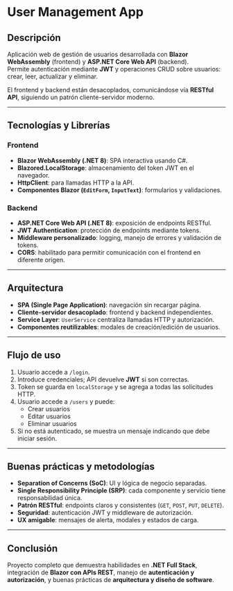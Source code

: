 # User Management App

## Descripción
Aplicación web de gestión de usuarios desarrollada con **Blazor WebAssembly** (frontend) y **ASP.NET Core Web API** (backend).  
Permite autenticación mediante **JWT** y operaciones CRUD sobre usuarios: crear, leer, actualizar y eliminar.  

El frontend y backend están desacoplados, comunicándose vía **RESTful API**, siguiendo un patrón cliente-servidor moderno.

---

## Tecnologías y Librerías

### Frontend
- **Blazor WebAssembly (.NET 8)**: SPA interactiva usando C#.  
- **Blazored.LocalStorage**: almacenamiento del token JWT en el navegador.  
- **HttpClient**: para llamadas HTTP a la API.  
- **Componentes Blazor (`EditForm`, `InputText`)**: formularios y validaciones.  

### Backend
- **ASP.NET Core Web API (.NET 8)**: exposición de endpoints RESTful.  
- **JWT Authentication**: protección de endpoints mediante tokens.  
- **Middleware personalizado**: logging, manejo de errores y validación de tokens.  
- **CORS**: habilitado para permitir comunicación con el frontend en diferente origen.  

---

## Arquitectura
- **SPA (Single Page Application)**: navegación sin recargar página.  
- **Cliente-servidor desacoplado**: frontend y backend independientes.  
- **Service Layer**: `UserService` centraliza llamadas HTTP y autorización.  
- **Componentes reutilizables**: modales de creación/edición de usuarios.  

---

## Flujo de uso
1. Usuario accede a `/login`.  
2. Introduce credenciales; API devuelve **JWT** si son correctas.  
3. Token se guarda en `localStorage` y se agrega a todas las solicitudes HTTP.  
4. Usuario accede a `/users` y puede:
   - Crear usuarios
   - Editar usuarios
   - Eliminar usuarios  
5. Si no está autenticado, se muestra un mensaje indicando que debe iniciar sesión.  

---

## Buenas prácticas y metodologías
- **Separation of Concerns (SoC)**: UI y lógica de negocio separadas.  
- **Single Responsibility Principle (SRP)**: cada componente y servicio tiene responsabilidad única.  
- **Patrón RESTful**: endpoints claros y consistentes (`GET`, `POST`, `PUT`, `DELETE`).  
- **Seguridad**: autenticación JWT y middleware de autorización.  
- **UX amigable**: mensajes de alerta, modales y estados de carga.  

---

## Conclusión
Proyecto completo que demuestra habilidades en **.NET Full Stack**, integración de **Blazor con APIs REST**, manejo de **autenticación y autorización**, y buenas prácticas de **arquitectura y diseño de software**.
